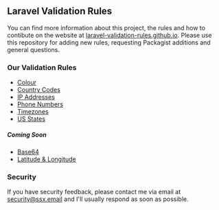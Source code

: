 ## Laravel Validation Rules

You can find more information about this project, the rules and how to contibute on the website at 
[laravel-validation-rules.github.io](https://laravel-validation-rules.github.io/contributing.html). Please use this 
repository for adding new rules, requesting Packagist additions and general questions.

### Our Validation Rules

- [Colour](https://github.com/laravel-validation-rules/colour)
- [Country Codes](https://github.com/laravel-validation-rules/country-codes)
- [IP Addresses](https://github.com/laravel-validation-rules/ip)
- [Phone Numbers](https://github.com/laravel-validation-rules/phone)
- [Timezones](https://github.com/laravel-validation-rules/timezone)
- [US States](https://github.com/laravel-validation-rules/us-state)

##### Coming Soon

- [Base64](https://github.com/laravel-validation-rules/base64)
- [Latitude & Longitude](https://github.com/laravel-validation-rules/lat-lng)

### Security

If you have security feedback, please contact me via email at security@ssx.email and I'll usually respond as 
soon as possible.
